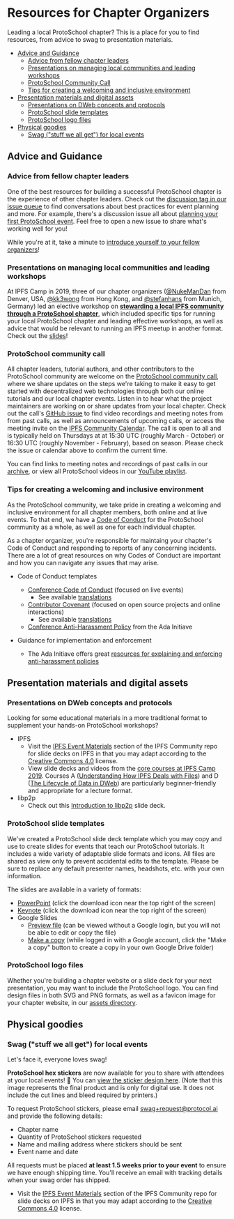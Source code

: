 # Resources for Chapter Organizers

Leading a local ProtoSchool chapter? This is a place for you to find resources, from advice to swag to presentation materials.
- [Advice and Guidance](#advice-and-guidance)
   - [Advice from fellow chapter leaders](#advice-from-fellow-chapter-leaders)
   - [Presentations on managing local communities and leading workshops](#presentations-on-managing-local-communities-and-leading-workshops)
   - [ProtoSchool Community Call](#protoschool-community-call)
   - [Tips for creating a welcoming and inclusive environment](#tips-for-creating-a-welcoming-and-inclusive-environment)
- [Presentation materials and digital assets](#presentation-materials-and-digital-assets)
   - [Presentations on DWeb concepts and protocols](#presentations-on-dweb-concepts-and-protocols)
   - [ProtoSchool slide templates](#protoschool-slide-templates)
   - [ProtoSchool logo files](#protoschool-logo-files)
- [Physical goodies](#physical-goodies)
   - [Swag ("stuff we all get") for local events](#swag-stuff-we-all-get-for-local-events)

## Advice and Guidance

### Advice from fellow chapter leaders

One of the best resources for building a successful ProtoSchool chapter is the experience of other chapter leaders. Check out the [discussion tag in our issue queue](https://github.com/ProtoSchool/organizing/issues?q=is%3Aissue+is%3Aopen+label%3Adiscussion) to find conversations about best practices for event planning and more.  For example, there's a discussion issue all about [planning your first ProtoSchool event](https://github.com/ProtoSchool/organizing/issues/33). Feel free to open a new issue to share what's working well for you!

While you're at it, take a minute to [introduce yourself to your fellow organizers](https://github.com/ProtoSchool/organizing/issues/26)!

### Presentations on managing local communities and leading workshops

At IPFS Camp in 2019, three of our chapter organizers ([@NukeManDan](https://github.com/NukeManDan) from Denver, USA, [@kk3wong](https://github.com/kk3wong) from Hong Kong, and [@stefanhans](https://github.com/stefanhans) from Munich, Germany) led an elective workshop on [**stewarding a local IPFS community through a ProtoSchool chapter**](https://github.com/ipfs/camp/blob/master/CORE_AND_ELECTIVE_COURSES/ELECTIVE_COURSE_F/README.md), which included specific tips for running your local ProtoSchool chapter and leading effective workshops, as well as advice that would be relevant to running an IPFS meetup in another format. Check out the [slides](https://docs.google.com/presentation/d/1OLmSfOMjffl7z2ODxHaBcQBmyVEGdt8O7h3bxYv_VVI/edit#slide=id.g4c43915634_2_51)! 

### ProtoSchool community call

All chapter leaders, tutorial authors, and other contributors to the ProtoSchool community are welcome on the  [ProtoSchool community call](https://github.com/ProtoSchool/organizing/issues/47), where we share updates on the steps we're taking to make it easy to get started with decentralized web technologies through both our online tutorials and our local chapter events. Listen in to hear what the project maintainers are working on or share updates from your local chapter. Check out the call's [GitHub issue](https://github.com/ProtoSchool/organizing/issues/47) to find video recordings and meeting notes from from past calls, as well as announcements of upcoming calls, or access the meeting invite on the [IPFS Community Calendar](https://calendar.google.com/calendar/embed?src=ipfs.io_eal36ugu5e75s207gfjcu0ae84@group.calendar.google.com&ctz=UTC). The call is open to all and is typically held on Thursdays at at 15:30 UTC (roughly March - October) or 16:30 UTC (roughly November - February), based on season. Please check the issue or calendar above to confirm the current time.

You can find links to meeting notes and recordings of past calls in our [archive](https://github.com/ProtoSchool/roadmap/blob/master/meeting-notes/meeting-notes-and-recordings.md), or view all ProtoSchool videos in our [YouTube playlist](https://www.youtube.com/playlist?list=PLuhRWgmPaHtSOTRjgIj2s9wrkItxzA36P).

### Tips for creating a welcoming and inclusive environment

As the ProtoSchool community, we take pride in creating a welcoming and inclusive environment for all chapter members, both online and at live events. To that end, we have a [Code of Conduct](https://github.com/protoschool/organizing/blob/master/CODE_OF_CONDUCT.md) for the ProtoSchool community as a whole, as well as one for each individual chapter.

As a chapter organizer, you're responsible for maintaing your chapter's Code of Conduct and responding to reports of any concerning incidents. There are a lot of great resources on why Codes of Conduct are important and how you can navigate any issues that may arise.

- Code of Conduct templates
  - [Conference Code of Conduct](http://confcodeofconduct.com/) (focused on live events)
    - See available [translations](https://github.com/confcodeofconduct/confcodeofconduct.com)
  - [Contributor Covenant](https://www.contributor-covenant.org/version/1/4/code-of-conduct) (focused on open source projects and online interactions)
    - See available [translations](https://www.contributor-covenant.org/translations)
  - [Conference Anti-Harassment Policy](http://geekfeminism.wikia.com/wiki/Conference_anti-harassment/Policy) from the Ada Initiave


- Guidance for implementation and enforcement
  - The Ada Initiave offers great [resources for explaining and enforcing anti-harassment policies](http://geekfeminism.wikia.com/wiki/Conference_anti-harassment/Policy_resources)

## Presentation materials and digital assets

### Presentations on DWeb concepts and protocols

Looking for some educational materials in a more traditional format to supplement your hands-on ProtoSchool workshops?

- IPFS
  - Visit the [IPFS Event Materials](https://github.com/ipfs/community#ipfs-event-materials) section of the IPFS Community repo for slide decks on IPFS in that you may adapt according to the [Creative Commons 4.0](https://creativecommons.org/licenses/by-sa/4.0/) license.
  - View slide decks and videos from the [core courses at IPFS Camp 2019](https://github.com/ipfs/camp#-core--elective-courses--youtube-playlist). Courses A ([Understanding How IPFS Deals with Files](https://youtu.be/Z5zNPwMDYGg)) and D ([The Lifecycle of Data in DWeb](https://youtu.be/fLUq0RkiTBA)) are particularly beginner-friendly and appropriate for a lecture format. 
- libp2p
   - Check out this [Introduction to libp2p](https://github.com/raulk/talks/blob/master/libp2p%20-%20Crosslink%2719%20-%20Introduction%20to%20libp2p%20(Taipei%2C%202019-10-20).pdf) slide deck.

### ProtoSchool slide templates
We've created a ProtoSchool slide deck template which you may copy and use to create slides for events that teach our ProtoSchool tutorials. It includes a wide variety of adaptable slide formats and icons. All files are shared as view only to prevent accidental edits to the template. Please be sure to replace any default presenter names, headshots, etc. with your own information. 

The slides are available in a variety of formats: 
- [PowerPoint](https://drive.google.com/a/protocol.ai/file/d/1i7fE3UXDVU_tSkw2iPPtDa5c1gXiuQFz/view?usp=sharing) (click the download icon near the top right of the screen)
- [Keynote](https://drive.google.com/file/d/1E74m5DcIRYMH0wcFF_wLn7CPtpDNqqFt/view?usp=sharing) (click the download icon near the top right of the screen)
- Google Slides 
     - [Preview file](https://docs.google.com/presentation/d/1-bbbpUdElae6T4eTZvB20pj75bCPVgzfRV7wsDaXh9g/edit?usp=sharing) (can be viewed without a Google login, but you will not be able to edit or copy the file)
     - [Make a copy](https://docs.google.com/presentation/d/1-bbbpUdElae6T4eTZvB20pj75bCPVgzfRV7wsDaXh9g/copy) (while logged in with a Google account, click the "Make a copy" button to create a copy in your own Google Drive folder)
     
### ProtoSchool logo files

Whether you're building a chapter website or a slide deck for your next presentation, you may want to include the ProtoSchool logo. You can find design files in both SVG and PNG formats, as well as a favicon image for your chapter website, in our [assets directory](/assets).

## Physical goodies

### Swag ("stuff we all get") for local events

Let's face it, everyone loves swag!

**ProtoSchool hex stickers** are now available for you to share with attendees at your local events! 🎉 You can [view the sticker design here](/assets/swag/protoschool_sticker_digital_use_only.png). (Note that this image represents the final product and is only for digital use. It does not include the cut lines and bleed required by printers.)

To request ProtoSchool stickers, please email [swag+request@protocol.ai](mailto:swag+request@protocol.ai) and provide the following details:

- Chapter name
- Quantity of ProtoSchool stickers requested
- Name and mailing address where stickers should be sent
- Event name and date

All requests must be placed **at least 1.5 weeks prior to your event** to ensure we have enough shipping time. You'll receive an email with tracking details when your swag order has shipped. 


  - Visit the [IPFS Event Materials](https://github.com/ipfs/community#ipfs-event-materials) section of the IPFS Community repo for slide decks on IPFS in that you may adapt according to the [Creative Commons 4.0](https://creativecommons.org/licenses/by-sa/4.0/) license.
